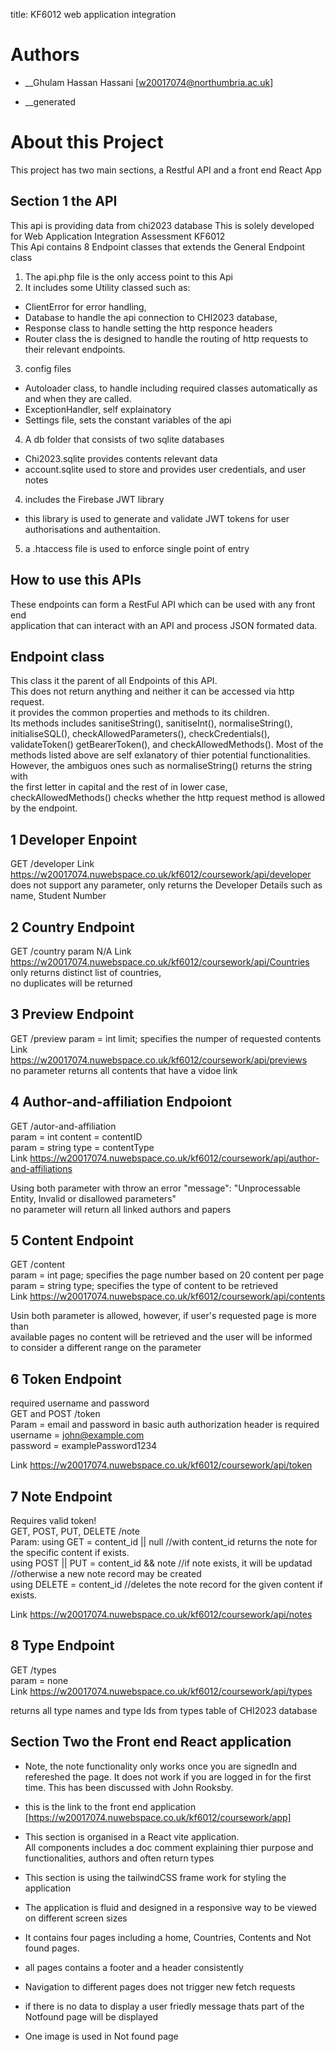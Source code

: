 title: KF6012 web application integration

Authors
===============
* __Ghulam Hassan Hassani [w20017074@northumbria.ac.uk]

* __generated

# About this Project
This project has two main sections, a Restful API and a front end React App

## Section 1 the API
This api is providing data from chi2023 database
This is solely developed for Web Application Integration Assessment KF6012  
This Api contains 8 Endpoint classes that extends the General Endpoint class  
1. The api.php file is the only access point to this Api
2. It includes some Utility classed such as:
* ClientError for error handling,
* Database to handle the api connection to CHI2023 database, 
* Response class to handle setting the http responce headers 
* Router class the is designed to handle the routing of http requests to their relevant endpoints.
3. config files
* Autoloader class, to handle including required classes automatically as and when they are called.
* ExceptionHandler, self explainatory
* Settings file, sets the constant variables of the api
4. A db folder that consists of two sqlite databases
* Chi2023.sqlite provides contents relevant data
* account.sqlite used to store and provides user credentials, and user notes 
4. includes the Firebase JWT library 
* this library is used to generate and validate JWT tokens for user authorisations and authentaition.
5. a .htaccess file is used to enforce single point of entry

## How to use this APIs
These endpoints can form a RestFul API which can be used with any front end  
application that can interact with an API and process JSON formated data.

## Endpoint class
This class it the parent of all Endpoints of this API.  
This does not return anything and neither it can be accessed via http request.  
it provides the common properties and methods to its children.  
Its methods includes sanitiseString(), sanitiseInt(), normaliseString(), 
initialiseSQL(), checkAllowedParameters(), checkCredentials(), validateToken()  getBearerToken(), and checkAllowedMethods(). Most of the methods listed above are self  exlanatory of thier potential functionalities. 
However, the ambiguos ones such as normaliseString() returns the string with  
the first letter in capital and the rest of in lower case, checkAllowedMethods() checks whether the http request method is allowed by the endpoint.

## 1 Developer Enpoint
GET /developer
Link https://w20017074.nuwebspace.co.uk/kf6012/coursework/api/developer  
does not support any parameter, 
only returns the Developer Details such as name, Student Number

## 2 Country Endpoint
GET /country
param N/A
Link https://w20017074.nuwebspace.co.uk/kf6012/coursework/api/Countries  
only returns distinct list of countries,  
no duplicates will be returned


## 3 Preview Endpoint
GET /preview
param = int limit; specifies the numper of requested contents
Link https://w20017074.nuwebspace.co.uk/kf6012/coursework/api/previews  
no parameter returns all contents that have a vidoe link

## 4 Author-and-affiliation Endpoiont
GET /autor-and-affiliation  
param = int content = contentID  
param = string type = contentType  
Link https://w20017074.nuwebspace.co.uk/kf6012/coursework/api/author-and-affiliations  

Using both parameter with throw an error "message": "Unprocessable Entity, Invalid or  disallowed parameters"  
no parameter will return all linked authors and papers   

## 5 Content Endpoint
GET /content  
param = int page; specifies the page number based on 20 content per page  
param = string type; specifies the type of content to be retrieved  
Link https://w20017074.nuwebspace.co.uk/kf6012/coursework/api/contents  

Usin both parameter is allowed, however, if user's requested page is more than  
available pages no content will be retrieved and the user will be informed  
to consider a different range on the parameter  

## 6 Token Endpoint
required username and password  
GET and POST /token  
Param = email and password in basic auth authorization header is required  
username = john@example.com  
password = examplePassword1234  

Link https://w20017074.nuwebspace.co.uk/kf6012/coursework/api/token  

## 7 Note Endpoint
Requires valid token!  
GET, POST, PUT, DELETE /note  
Param: 
using GET = content_id || null //with content_id returns the note for the specific   content if exists.  
using POST || PUT = content_id && note //if note exists, it will be updatad  
//otherwise a new note record may be created  
using DELETE = content_id //deletes the note record for the given content if exists.  

Link https://w20017074.nuwebspace.co.uk/kf6012/coursework/api/notes

## 8 Type Endpoint
GET /types  
param = none  
Link https://w20017074.nuwebspace.co.uk/kf6012/coursework/api/types  

returns all type names and type Ids from types table of CHI2023 database  

## Section Two the Front end React application

* Note, the note functionality only works once you are signedIn and refereshed the  page. It does not work if you are logged in for the first time. This has been discussed with John Rooksby.

* this is the link to the front end application [https://w20017074.nuwebspace.co.uk/kf6012/coursework/app]  
* This section is organised in a React vite application.  
All components includes a doc comment explaining thier purpose and  
functionalities, authors and often return types  
* This section is using the tailwindCSS frame work for styling the application  
* The application is fluid and designed in a responsive way to be viewed on different screen sizes
* It contains four pages including a home, Countries, Contents and Not found pages.
* all pages contains a footer and a header consistently
* Navigation to different pages does not trigger new fetch requests
* if there is no data to display a user friedly message thats part of the Notfound page will be displayed
* One image is used in Not found page

